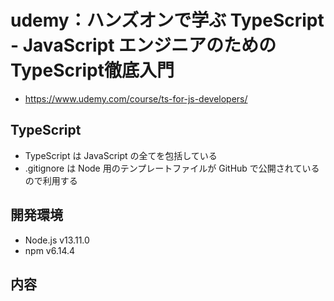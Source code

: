 # udemy：ハンズオンで学ぶ TypeScript - JavaScript エンジニアのための TypeScript徹底入門
- https://www.udemy.com/course/ts-for-js-developers/

## TypeScript
- TypeScript は JavaScript の全てを包括している
- .gitignore は Node 用のテンプレートファイルが GitHub で公開されているので利用する

## 開発環境
- Node.js v13.11.0
- npm v6.14.4

## 内容
